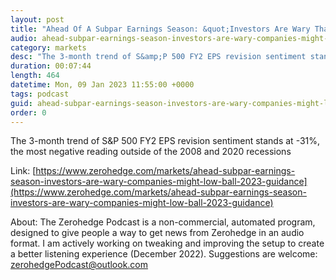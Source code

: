 ```yaml
---
layout: post
title: "Ahead Of A Subpar Earnings Season: &quot;Investors Are Wary That Companies Might Low-Ball 2023 Guidance&quot;"
audio: ahead-subpar-earnings-season-investors-are-wary-companies-might-low-ball-2023-guidance-0
category: markets
desc: "The 3-month trend of S&amp;P 500 FY2 EPS revision sentiment stands at -31%, the most negative reading outside of the 2008 and 2020 recessions"
duration: 00:07:44
length: 464
datetime: Mon, 09 Jan 2023 11:55:00 +0000
tags: podcast
guid: ahead-subpar-earnings-season-investors-are-wary-companies-might-low-ball-2023-guidance-0
order: 0
---
```

The 3-month trend of S&amp;P 500 FY2 EPS revision sentiment stands at -31%, the most negative reading outside of the 2008 and 2020 recessions

Link: [https://www.zerohedge.com/markets/ahead-subpar-earnings-season-investors-are-wary-companies-might-low-ball-2023-guidance](https://www.zerohedge.com/markets/ahead-subpar-earnings-season-investors-are-wary-companies-might-low-ball-2023-guidance)

About: The Zerohedge Podcast is a non-commercial, automated program, designed to give people a way to get news from Zerohedge in an audio format.  I am actively working on tweaking and improving the setup to create a better listening experience (December 2022).  Suggestions are welcome: [zerohedgePodcast@outlook.com](mailto:zerohedgePodcast@outlook.com)